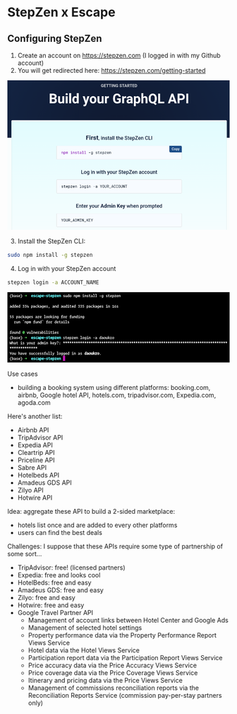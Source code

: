 # StepZen x Escape

## Configuring StepZen

1. Create an account on https://stepzen.com (I logged in with my Github account)
2. You will get redirected here: https://stepzen.com/getting-started

![](docs/stepzen_getting_started.png)

3. Install the StepZen CLI: 
```bash 
sudo npm install -g stepzen
```

4. Log in with your StepZen account
```bash
stepzen login -a ACCOUNT_NAME
```
![](docs/stepzen_login_terminal.png)




Use cases
- building a booking system using different platforms: booking.com, airbnb, Google hotel API, hotels.com, tripadvisor.com, Expedia.com, agoda.com

Here's another list: 
- Airbnb API
- TripAdvisor API
- Expedia API
- Cleartrip API
- Priceline API
- Sabre API
- Hotelbeds API
- Amadeus GDS API
- Zilyo API
- Hotwire API

Idea: aggregate these API to build a 2-sided marketplace:
- hotels list once and are added to every other platforms
- users can find the best deals

Challenges: I suppose that these APIs require some type of partnership of some sort...
- TripAdvisor: free! (licensed partners)
- Expedia: free and looks cool
- HotelBeds: free and easy
- Amadeus GDS: free and easy
- Zilyo: free and easy
- Hotwire: free and easy
- Google Travel Partner API
  - Management of account links between Hotel Center and Google Ads
  - Management of selected hotel settings
  - Property performance data via the Property Performance Report Views Service
  - Hotel data via the Hotel Views Service
  - Participation report data via the Participation Report Views Service
  - Price accuracy data via the Price Accuracy Views Service
  - Price coverage data via the Price Coverage Views Service
  - Itinerary and pricing data via the Price Views Service
  - Management of commissions reconciliation reports via the Reconciliation Reports Service (commission pay-per-stay partners only)